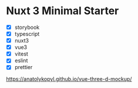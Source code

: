 # Nuxt 3 Minimal Starter

- [x] storybook
- [x] typescript
- [x] nuxt3
- [x] vue3
- [x] vitest
- [x] eslint
- [x] prettier

https://anatolykopyl.github.io/vue-three-d-mockup/
